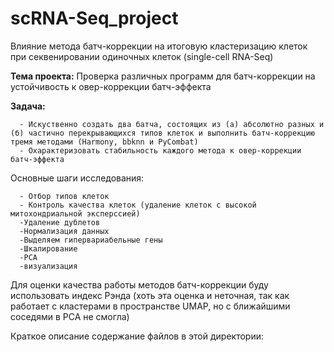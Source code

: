# scRNA-Seq_project

Влияние метода батч-коррекции на итоговую кластеризацию клеток при секвенировании одиночных клеток (single-cell RNA-Seq)

**Тема проекта:** Проверка различных программ для батч-коррекции на устойчивость к овер-коррекции батч-эффекта

**Задача:** 

      - Искуственно создать два батча, состоящих из (а) абсолютно разных и (б) частично перекрывающихся типов клеток и выполнить батч-коррекцию тремя методами (Harmony, bbknn и PyCombat)
      - Охарактеризовать стабильность каждого метода к овер-коррекции батч-эффекта

Основные шаги исследования:

      - Отбор типов клеток
      - Контроль качества клеток (удаление клеток с высокой митохондриальной эксперссией)
      -Удаление дублетов
      -Нормализация данных
      -Выделяем гипервариабельные гены
      -Шкалирование
      -PCA
      -визуализация
Для оценки качества работы методов батч-коррекции буду использовать индекс Рэнда (хоть эта оценка и неточная, так как работает с кластерами в пространстве UMAP, но с ближайшими соседями в PCA не смогла)

Краткое описание содержание файлов в этой директории:
      
